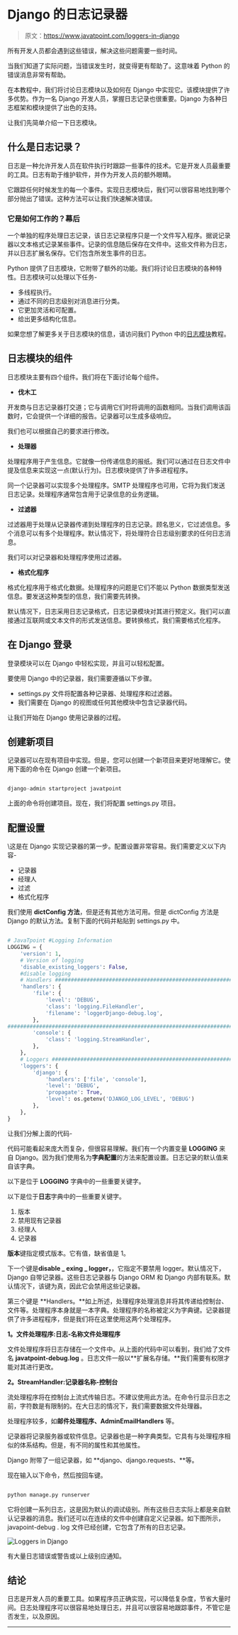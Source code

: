 # Django 的日志记录器

> 原文：<https://www.javatpoint.com/loggers-in-django>

所有开发人员都会遇到这些错误，解决这些问题需要一些时间。

当我们知道了实际问题，当错误发生时，就变得更有帮助了。这意味着 Python 的错误消息非常有帮助。

在本教程中，我们将讨论日志模块以及如何在 Django 中实现它。该模块提供了许多优势。作为一名 Django 开发人员，掌握日志记录也很重要。Django 为各种日志框架和模块提供了出色的支持。

让我们先简单介绍一下日志模块。

## 什么是日志记录？

日志是一种允许开发人员在软件执行时跟踪一些事件的技术。它是开发人员最重要的工具。日志有助于维护软件，并作为开发人员的额外眼睛。

它跟踪任何时候发生的每一个事件。实现日志模块后，我们可以很容易地找到哪个部分抛出了错误。这种方法可以让我们快速解决错误。

### 它是如何工作的？幕后

一个单独的程序处理日志记录，该日志记录程序只是一个文件写入程序。据说记录器以文本格式记录某些事件。记录的信息随后保存在文件中。这些文件称为日志，并以日志扩展名保存。它们包含所发生事件的日志。

Python 提供了日志模块，它附带了额外的功能。我们将讨论日志模块的各种特性。日志模块可以处理以下任务-

*   多线程执行。
*   通过不同的日志级别对消息进行分类。
*   它更加灵活和可配置。
*   给出更多结构化信息。

如果您想了解更多关于日志模块的信息，请访问我们 Python 中的[日志模块](https://www.javatpoint.com/logging-in-python)教程。

## 日志模块的组件

日志模块主要有四个组件。我们将在下面讨论每个组件。

*   **伐木工**

开发商与日志记录器打交道；它与调用它们时将调用的函数相同。当我们调用该函数时，它会提供一个详细的报告。记录器可以生成多级响应。

我们也可以根据自己的要求进行修改。

*   **处理器**

处理程序用于产生信息。它就像一份传递信息的报纸。我们可以通过在日志文件中提及信息来实现这一点(默认行为)。日志模块提供了许多进程程序。

同一个记录器可以实现多个处理程序。SMTP 处理程序也可用，它将为我们发送日志记录。处理程序通常包含用于记录信息的业务逻辑。

*   **过滤器**

过滤器用于处理从记录器传递到处理程序的日志记录。顾名思义，它过滤信息。多个消息可以有多个处理程序。默认情况下，将处理符合日志级别要求的任何日志消息。

我们可以对记录器和处理程序使用过滤器。

*   **格式化程序**

格式化程序用于格式化数据。处理程序的问题是它们不能以 Python 数据类型发送信息。要发送这种类型的信息，我们需要先转换。

默认情况下，日志采用日志记录格式，日志记录模块对其进行预定义。我们可以直接通过互联网或文本文件的形式发送信息。要转换格式，我们需要格式化程序。

## 在 Django 登录

登录模块可以在 Django 中轻松实现，并且可以轻松配置。

要使用 Django 中的记录器，我们需要遵循以下步骤。

*   settings.py 文件将配置各种记录器、处理程序和过滤器。
*   我们需要在 Django 的视图或任何其他模块中包含记录器代码。

让我们开始在 Django 使用记录器的过程。

## 创建新项目

记录器可以在现有项目中实现。但是，您可以创建一个新项目来更好地理解它。使用下面的命令在 Django 创建一个新项目。

```py

django-admin startproject javatpoint

```

上面的命令将创建项目。现在，我们将配置 settings.py 项目。

## 配置设置

\这是在 Django 实现记录器的第一步。配置设置非常容易。我们需要定义以下内容-

*   记录器
*   经理人
*   过滤
*   格式化程序

我们使用 **dictConfig 方法**，但是还有其他方法可用。但是 dictConfig 方法是 Django 的默认方法。复制下面的代码并粘贴到 settings.py 中。

```py

# JavaTpoint #Logging Information
LOGGING = {
    'version': 1,
    # Version of logging
    'disable_existing_loggers': False,
    #disable logging 
    # Handlers #############################################################
    'handlers': {
        'file': {
            'level': 'DEBUG',
            'class': 'logging.FileHandler',
            'filename': 'loggerDjango-debug.log',
        },
########################################################################
        'console': {
            'class': 'logging.StreamHandler',
        },
    },
    # Loggers ####################################################################
    'loggers': {
        'django': {
            'handlers': ['file', 'console'],
            'level': 'DEBUG',
            'propagate': True,
            'level': os.getenv('DJANGO_LOG_LEVEL', 'DEBUG')
        },
    },
}

```

让我们分解上面的代码-

代码可能看起来庞大而复杂，但很容易理解。我们有一个内置变量 **LOGGING** 来自 Django。因为我们使用名为**字典配置**的方法来配置设置。日志记录的默认值来自该字典。

以下是位于 **LOGGING** 字典中的一些重要关键字。

以下是位于**日志**字典中的一些重要关键字。

1.  版本
2.  禁用现有记录器
3.  经理人
4.  记录器

**版本**键指定模式版本。它有值，缺省值是 1。

下一个键是**disable _ exing _ logger，**，它指定不要禁用 logger。默认情况下，Django 自带记录器。这些日志记录器与 Django ORM 和 Django 内部有联系。默认情况下，该键为真，因此它会禁用这些记录器。

第三个键是 **Handlers。**如上所述，处理程序处理消息并将其传递给控制台、文件等。处理程序本身就是一本字典。处理程序的名称被定义为字典键。记录器提供了许多进程程序，但是我们将在这里使用这两个处理程序。

**1。文件处理程序:日志-名称文件处理程序**

文件处理程序将日志存储在一个文件中。从上面的代码中可以看到，我们给了文件名 **javatpoint-debug.log** 。日志文件一般以**扩展名存储。**我们需要有权限才能对其进行更改。

**2。StreamHandler:记录器名称-控制台**

流处理程序将在控制台上流式传输日志。不建议使用此方法。在命令行显示日志之前，字符数是有限制的。在大日志的情况下，我们需要数据文件处理器。

处理程序较多，如**邮件处理程序、AdminEmailHandlers** 等。

记录器将记录服务器或软件信息。记录器也是一种字典类型。它具有与处理程序相似的体系结构。但是，有不同的属性和其他属性。

Django 附带了一组记录器，如 **django、django.requests、**等。

现在输入以下命令，然后按回车键。

```py

python manage.py runserver

```

它将创建一系列日志，这是因为默认的调试级别。所有这些日志实际上都是来自默认记录器的消息。我们还可以在连续的文件中创建自定义记录器。如下图所示，javapoint-debug . log 文件已经创建，它包含了所有的日志记录。

![Loggers in Django](img/44c25a5aaa72eaa8318cc4f8c31dd59e.png)

有大量日志错误或警告或以上级别应通知。

## 结论

日志是开发人员的重要工具。如果程序员正确实现，可以降低复杂度，节省大量时间。日志处理程序可以很容易地处理日志，并且可以很容易地跟踪事件，不管它是否发生，以及原因。

* * *
